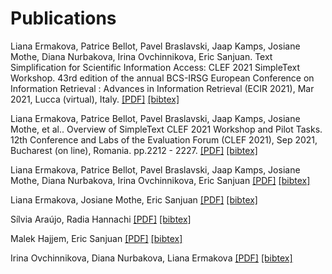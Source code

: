 # Publications
Liana Ermakova, Patrice Bellot, Pavel Braslavski, Jaap Kamps, Josiane Mothe, Diana Nurbakova, Irina Ovchinnikova, Eric Sanjuan. Text Simplification for Scientific Information Access: CLEF 2021 SimpleText Workshop. 43rd edition of the annual BCS-IRSG European Conference on Information Retrieval : Advances in Information Retrieval (ECIR 2021), Mar 2021, Lucca (virtual), Italy. [[PDF]](https://hal.archives-ouvertes.fr/hal-03121986/document) [[bibtex]](2.bib)

Liana Ermakova, Patrice Bellot, Pavel Braslavski, Jaap Kamps, Josiane Mothe, et al.. Overview of SimpleText CLEF 2021 Workshop and Pilot Tasks. 12th Conference and Labs of the Evaluation Forum (CLEF 2021), Sep 2021, Bucharest (on line), Romania. pp.2212 - 2227. [[PDF]](https://hal.archives-ouvertes.fr/hal-03328174/document) [[bibtex]](1.bib)

Liana Ermakova, Patrice Bellot, Pavel Braslavski, Jaap Kamps, Josiane Mothe, Diana Nurbakova, Irina Ovchinnikova, Eric Sanjuan [[PDF]](http://ceur-ws.org/Vol-2936/paper-199.pdf) [[bibtex]](3.bib)

Liana Ermakova, Josiane Mothe, Eric Sanjuan [[PDF]](http://ceur-ws.org/Vol-2936/paper-200.pdf) [[bibtex]](4.bib)

Sílvia Araújo, Radia Hannachi [[PDF]](http://ceur-ws.org/Vol-2936/paper-201.pdf) [[bibtex]](5.bib)

Malek Hajjem, Eric Sanjuan [[PDF]](http://ceur-ws.org/Vol-2936/paper-202.pdf) [[bibtex]](6.bib)

Irina Ovchinnikova, Diana Nurbakova, Liana Ermakova [[PDF]](http://ceur-ws.org/Vol-2936/paper-203.pdf) [[bibtex]](7.bib)
